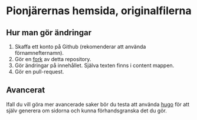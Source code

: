 # Pionjärernas hemsida, originalfilerna

## Hur man gör ändringar

 1. Skaffa ett konto på Github (rekomenderar att använda förnamnefternamn).
 2. Gör en [fork](https://github.com/pionjar/pionjar.se-original/fork) av detta repository.
 3. Gör ändringar på innehållet. Själva texten finns i content mappen.
 4. Gör en pull-request.

## Avancerat

Ifall du vill göra mer avancerade saker bör du testa att använda [hugo](http://hugo.spf13.com) för att själv generera om sidorna och kunna förhandsgranska det du gör.
